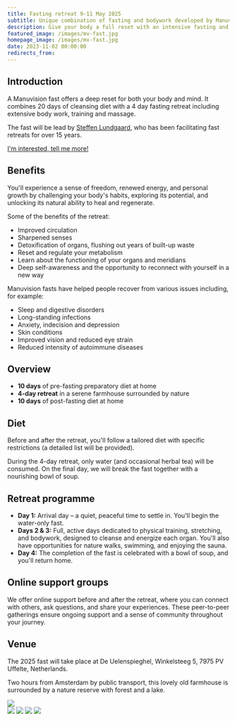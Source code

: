 ```yaml
---
title: Fasting retreat 9-11 May 2025
subtitle: Unique combination of fasting and bodywork developed by Manuvision
description: Give your body a full reset with an intensive fasting and body therapy retreat, designed to cleanse muscles, organs, emotions and the mind. Lead by Steffen Lundgaard, who has been facilitating fast retreats for over 15 years.
featured_image: /images/mv-fast.jpg
homepage_image: /images/mv-fast.jpg
date: 2023-11-02 00:00:00
redirects_from:
---
```


## Introduction

A Manuvision fast offers a deep reset for both your body and mind.
It combines 20 days of cleansing diet with a 4 day fasting retreat including extensive body work, training and massage.

The fast will be lead by [Steffen Lundgaard](https://manuvision.es/en/steffen-en/), who has been facilitating fast retreats for over 15 years.

<a href="/contact" class="button button--large">I'm interested, tell me more!</a>

## Benefits 

You'll experience a sense of freedom, renewed energy, and personal growth by challenging your body's habits, exploring its potential, and unlocking its natural ability to heal and regenerate.

Some of the benefits of the retreat:
- Improved circulation
- Sharpened senses
- Detoxification of organs, flushing out years of built-up waste
- Reset and regulate your metabolism
- Learn about the functioning of your organs and meridians
- Deep self-awareness and the opportunity to reconnect with yourself in a new way

Manuvision fasts have helped people recover from various issues including, for example:
- Sleep and digestive disorders
- Long-standing infections
- Anxiety, indecision and depression
- Skin conditions
- Improved vision and reduced eye strain
- Reduced intensity of autoimmune diseases

## Overview

- **10 days** of pre-fasting preparatory diet at home  
- **4-day retreat** in a serene farmhouse surrounded by nature  
- **10 days** of post-fasting diet at home  

## Diet

Before and after the retreat, you'll follow a tailored diet with specific restrictions (a detailed list will be provided).

During the 4-day retreat, only water (and occasional herbal tea) will be consumed.
On the final day, we will break the fast together with a nourishing bowl of soup.

## Retreat programme

- **Day 1:** Arrival day – a quiet, peaceful time to settle in. You'll begin the water-only fast.
- **Days 2 & 3:** Full, active days dedicated to physical training, stretching, and bodywork, designed to cleanse and energize each organ. You'll also have opportunities for nature walks, swimming, and enjoying the sauna.
- **Day 4:** The completion of the fast is celebrated with a bowl of soup, and you'll return home.

## Online support groups

We offer online support before and after the retreat, where you can connect with others, ask questions, and share your experiences. These peer-to-peer gatherings ensure ongoing support and a sense of community throughout your journey.

## Venue

The 2025 fast will take place at De Uelenspieghel, Winkelsteeg 5, 7975 PV Uffelte, Netherlands.

Two hours from Amsterdam by public transport, this lovely old farmhouse is surrounded by a nature reserve with forest and a lake.

<div class="gallery" data-columns="1">
	<img src="/images/fast-venue.jpg">
</div>

<div class="gallery" data-columns="2">
	<img src="/images/fast-outside.jpg">
    <img src="/images/fast-inside.jpg">
	<img src="/images/fast-outside2.jpg">
    <img src="/images/fast-bar.jpg">
</div>